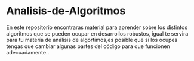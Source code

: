 # Analisis-de-Algoritmos
En este repositorio encontraras material para aprender sobre los distintos algoritmos que se pueden ocupar en desarrollos robustos, igual
te servira para tu matería de análisis de algortimos,es posible que si los ocupes tengas que cambiar algunas partes del código para que funcionen
adecuadamente..
